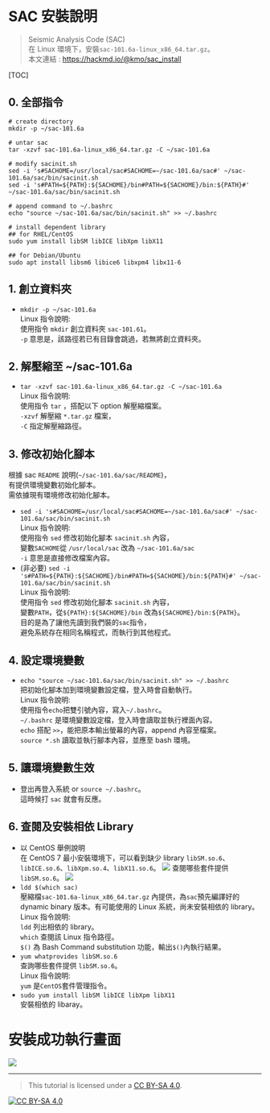 # SAC 安裝說明  
>  Seismic Analysis Code (SAC)  
>  在 Linux 環境下，安裝`sac-101.6a-linux_x86_64.tar.gz`。  
本文連結 : https://hackmd.io/@kmo/sac_install

[TOC]

## 0. 全部指令
```
# create directory
mkdir -p ~/sac-101.6a

# untar sac
tar -xzvf sac-101.6a-linux_x86_64.tar.gz -C ~/sac-101.6a

# modify sacinit.sh
sed -i 's#SACHOME=/usr/local/sac#SACHOME=~/sac-101.6a/sac#' ~/sac-101.6a/sac/bin/sacinit.sh
sed -i 's#PATH=${PATH}:${SACHOME}/bin#PATH=${SACHOME}/bin:${PATH}#' ~/sac-101.6a/sac/bin/sacinit.sh

# append command to ~/.bashrc
echo "source ~/sac-101.6a/sac/bin/sacinit.sh" >> ~/.bashrc

# install dependent library 
## for RHEL/CentOS
sudo yum install libSM libICE libXpm libX11

## for Debian/Ubuntu
sudo apt install libsm6 libice6 libxpm4 libx11-6 
```


## 1. 創立資料夾
- `mkdir -p ~/sac-101.6a`  
Linux 指令說明:  
使用指令 `mkdir` 創立資料夾 `sac-101.61`。  
`-p` 意思是，該路徑若已有目錄會跳過，若無將創立資料夾。  

## 2. 解壓縮至 ~/sac-101.6a

- `tar -xzvf sac-101.6a-linux_x86_64.tar.gz -C ~/sac-101.6a`  
Linux 指令說明:  
使用指令 `tar` ，搭配以下 option 解壓縮檔案。  
`-xzvf` 解壓縮 `*.tar.gz` 檔案，  
`-C` 指定解壓縮路徑。  

## 3. 修改初始化腳本
根據 sac `README` 說明(`~/sac-101.6a/sac/README`)，  
有提供環境變數初始化腳本。  
需依據現有環境修改初始化腳本。
- `sed -i 's#SACHOME=/usr/local/sac#SACHOME=~/sac-101.6a/sac#' ~/sac-101.6a/sac/bin/sacinit.sh`  
Linux 指令說明:  
使用指令 `sed` 修改初始化腳本 `sacinit.sh` 內容，  
變數`SACHOME`從 `/usr/local/sac` 改為 `~/sac-101.6a/sac`  
`-i` 意思是直接修改檔案內容。
- (非必要) `sed -i 's#PATH=${PATH}:${SACHOME}/bin#PATH=${SACHOME}/bin:${PATH}#' ~/sac-101.6a/sac/bin/sacinit.sh`  
Linux 指令說明:  
使用指令 `sed` 修改初始化腳本 `sacinit.sh` 內容，  
變數`PATH`，從`${PATH}:${SACHOME}/bin` 改為`${SACHOME}/bin:${PATH}`。  
目的是為了讓他先讀到我們裝的`sac`指令，  
避免系統存在相同名稱程式，而執行到其他程式。
## 4. 設定環境變數
- `echo "source ~/sac-101.6a/sac/bin/sacinit.sh" >> ~/.bashrc`  
把初始化腳本加到環境變數設定檔，登入時會自動執行。  
Linux 指令說明:  
使用指令`echo`把雙引號內容，寫入`~/.bashrc`。  
`~/.bashrc` 是環境變數設定檔，登入時會讀取並執行裡面內容。  
`echo` 搭配 `>>`，能把原本輸出螢幕的內容，append 內容至檔案。  
`source *.sh` 讀取並執行腳本內容，並應至 bash 環境。

## 5. 讓環境變數生效
- 登出再登入系統 or `source ~/.bashrc`。  
這時候打 `sac` 就會有反應。  

## 6. 查閱及安裝相依 Library 
- 以 CentOS 舉例說明  
在 CentOS 7 最小安裝環境下，可以看到缺少 library `libSM.so.6`、`libICE.so.6`、`libXpm.so.4`、`libX11.so.6`。
![](https://i.imgur.com/FTLGY8t.png)
查閱哪些套件提供`libSM.so.6`。
![](https://i.imgur.com/v1Yc8oH.png)
- `ldd $(which sac)`  
壓縮檔`sac-101.6a-linux_x86_64.tar.gz` 內提供，為`sac`預先編譯好的 dynamic binary 版本。有可能使用的 Linux 系統，尚未安裝相依的 library。  
Linux 指令說明:  
`ldd` 列出相依的 library。  
`which` 查閱該 Linux 指令路徑。  
`$()` 為 Bash Command substitution 功能，輸出`$()`內執行結果。
- `yum whatprovides libSM.so.6`  
查詢哪些套件提供 `libSM.so.6`。  
Linux 指令說明:  
`yum` 是`CentOS`套件管理指令。
- `sudo yum install libSM libICE libXpm libX11`  
安裝相依的 libaray。

# 安裝成功執行畫面

![](https://i.imgur.com/ckjjpDw.png)  


---
>   This tutorial is licensed under a [CC BY-SA 4.0][cc-by-sa].

[![CC BY-SA 4.0][cc-by-sa-image]][cc-by-sa]  

[cc-by-sa]: http://creativecommons.org/licenses/by-sa/4.0/ 
[cc-by-sa-image]: https://licensebuttons.net/l/by-sa/4.0/88x31.png  
